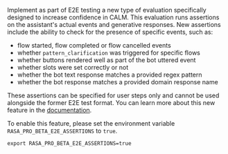 Implement as part of E2E testing a new type of evaluation specifically designed to increase confidence in CALM.
This evaluation runs assertions on the assistant's actual events and generative responses. 
New assertions include the ability to check for the presence of specific events, such as:
- flow started, flow completed or flow cancelled events
- whether `pattern_clarification` was triggered for specific flows 
- whether buttons rendered well as part of the bot uttered event
- whether slots were set correctly or not
- whether the bot text response matches a provided regex pattern
- whether the bot response matches a provided domain response name

These assertions can be specified for user steps only and cannot be used alongside the former E2E test format.
You can learn more about this new feature in the [documentation](https://rasa.com/docs/rasa-pro/testing/e2e-testing-assertions/assertions-introduction).

To enable this feature, please set the environment variable `RASA_PRO_BETA_E2E_ASSERTIONS` to `true`.
```
export RASA_PRO_BETA_E2E_ASSERTIONS=true
```
